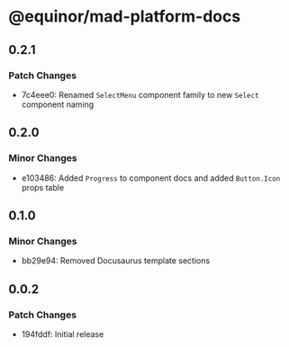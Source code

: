 # @equinor/mad-platform-docs

## 0.2.1

### Patch Changes

-   7c4eee0: Renamed `SelectMenu` component family to new `Select` component naming

## 0.2.0

### Minor Changes

-   e103486: Added `Progress` to component docs and added `Button.Icon` props table

## 0.1.0

### Minor Changes

-   bb29e94: Removed Docusaurus template sections

## 0.0.2

### Patch Changes

-   194fddf: Initial release
